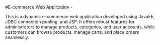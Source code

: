#E-commerce Web Application -

This is a dynamic e-commerce web application developed using JavaEE, JDBC connection pooling, and JSP. It offers robust features for administrators to manage products, categories, and user accounts, while customers can browse products, manage carts, and place orders seamlessly.








